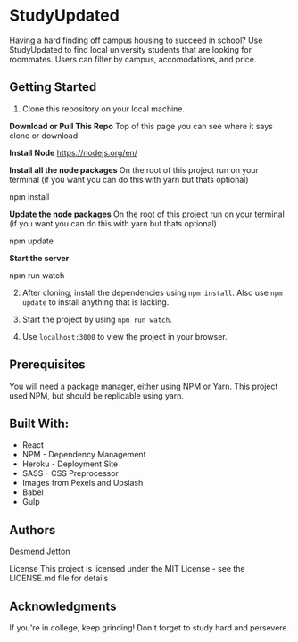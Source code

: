# StudyUpdated

Having a hard finding off campus housing to succeed in school? Use StudyUpdated to find local university students that are looking for roommates. Users can filter by campus, accomodations, and price.

## Getting Started

1. Clone this repository on your local machine.

**Download or Pull This Repo**
Top of this page you can see where it says clone or download

**Install Node**
https://nodejs.org/en/

**Install all the node packages**
On the root of this project run on your terminal (if you want you can do this with yarn but thats optional)

npm install

**Update the node packages**
On the root of this project run on your terminal (if you want you can do this with yarn but thats optional)

npm update

**Start the server**

npm run watch

2. After cloning, install the dependencies using `npm install`. Also use `npm update` to install anything that is lacking.

3. Start the project by using `npm run watch`.
4. Use `localhost:3000` to view the project in your browser.

## Prerequisites

You will need a package manager, either using NPM or Yarn. This project used NPM, but should be replicable using yarn.

## Built With:

- React
- NPM - Dependency Management
- Heroku - Deployment Site
- SASS - CSS Preprocessor
- Images from Pexels and Upslash
- Babel
- Gulp

## Authors

Desmend Jetton

License
This project is licensed under the MIT License - see the LICENSE.md file for details

## Acknowledgments

If you're in college, keep grinding! Don't forget to study hard and persevere.
